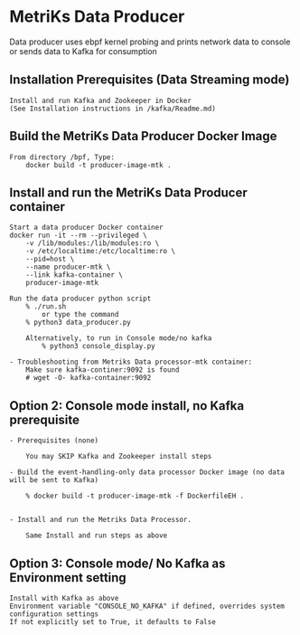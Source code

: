 # MetriKs Data Producer

Data producer uses ebpf kernel probing and prints network data to console or sends data to Kafka for consumption
 
## Installation Prerequisites (Data Streaming mode) 

    Install and run Kafka and Zookeeper in Docker 
    (See Installation instructions in /kafka/Readme.md) 

## Build the MetriKs Data Producer Docker Image
        
    From directory /bpf, Type:
        docker build -t producer-image-mtk .

## Install and run the MetriKs Data Producer container

    Start a data producer Docker container
    docker run -it --rm --privileged \
        -v /lib/modules:/lib/modules:ro \
        -v /etc/localtime:/etc/localtime:ro \
        --pid=host \
        --name producer-mtk \
        --link kafka-container \
        producer-image-mtk

    Run the data producer python script
        % ./run.sh
            or type the command
        % python3 data_producer.py

        Alternatively, to run in Console mode/no kafka
            % python3 console_display.py    

    - Troubleshooting from Metriks Data processor-mtk container:
        Make sure kafka-continer:9092 is found 
        # wget -O- kafka-container:9092

## Option 2: Console mode install, no Kafka prerequisite

    - Prerequisites (none)

        You may SKIP Kafka and Zookeeper install steps

    - Build the event-handling-only data processor Docker image (no data will be sent to Kafka)

        % docker build -t producer-image-mtk -f DockerfileEH .


    - Install and run the Metriks Data Processor.

        Same Install and run steps as above 

## Option 3: Console mode/ No Kafka as Environment setting 
    
    Install with Kafka as above
    Environment variable "CONSOLE_NO_KAFKA" if defined, overrides system configuration settings
    If not explicitly set to True, it defaults to False
      

        

            
              